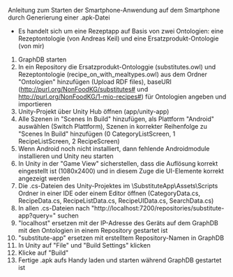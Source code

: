 Anleitung zum Starten der Smartphone-Anwendung auf dem Smartphone durch Generierung einer .apk-Datei
- Es handelt sich um eine Rezeptapp auf Basis von zwei Ontologien: eine Rezeptontologie (von Andreas Keil) und eine Ersatzprodukt-Ontologie (von mir)

1. GraphDB starten
2. In ein Repository die Ersatzprodukt-Ontologgie (substitutes.owl) und Rezeptontologie (recipe_on_with_mealtypes.owl) aus dem Ordner "Ontologien" hinzufügen (Upload RDF files), baseURI (http://purl.org/NonFoodKG/substitutes# und http://purl.org/NonFoodKG/1-mio-recipes#) für Ontologien angeben und importieren
3. Unity-Projekt über Unity Hub öffnen (app/unity-app)
4. Alle Szenen in "Scenes In Build" hinzufügen, als Plattform "Android" auswählen (Switch Plattform), Szenen in korrekter Reihenfolge zu "Scenes In Build" hinzufügen (0 CategoryListScreen, 1 RecipeListScreen, 2 RecipeScreen)
5. Wenn Android noch nicht installiert, dann fehlende Androidmodule installieren und Unity neu starten
6. In Unity in der "Game View" sicherstellen, dass die Auflösung korrekt eingestellt ist (1080x2400) und in diesem Zuge die UI-Elemente korrekt angezeigt werden
7. Die .cs-Dateien des Unity-Projektes im \SubstituteApp\Assets\Scripts Ordner in einer IDE oder einem Editor öffnen (CategoryData.cs, RecipeData.cs, RecipeListData.cs, RecipeUIData.cs, SearchData.cs)
8. In allen .cs-Dateien nach "http://localhost:7200/repositories/substitute-app?query=" suchen
9. "localhost" ersetzen mit der IP-Adresse des Geräts auf dem GraphDB mit den Ontologien in einem Repository gestartet ist
10. "substitute-app" ersetzen mit erstelltem Repository-Namen in GraphDB
11. In Unity auf "File" und "Build Settings" klicken
12. Klicke auf "Build"
13. Fertige .apk aufs Handy laden und starten während GraphDB gestartet ist